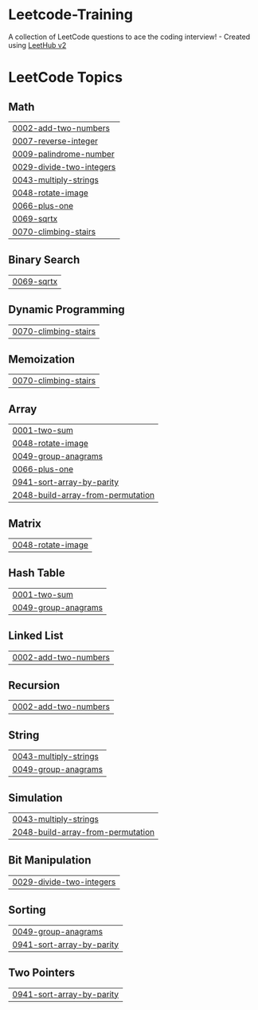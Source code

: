 # Leetcode-Training
A collection of LeetCode questions to ace the coding interview! - Created using [LeetHub v2](https://github.com/arunbhardwaj/LeetHub-2.0)

<!---LeetCode Topics Start-->
# LeetCode Topics
## Math
|  |
| ------- |
| [0002-add-two-numbers](https://github.com/Saravanakumar182/Leetcode-Training/tree/master/0002-add-two-numbers) |
| [0007-reverse-integer](https://github.com/Saravanakumar182/Leetcode-Training/tree/master/0007-reverse-integer) |
| [0009-palindrome-number](https://github.com/Saravanakumar182/Leetcode-Training/tree/master/0009-palindrome-number) |
| [0029-divide-two-integers](https://github.com/Saravanakumar182/Leetcode-Training/tree/master/0029-divide-two-integers) |
| [0043-multiply-strings](https://github.com/Saravanakumar182/Leetcode-Training/tree/master/0043-multiply-strings) |
| [0048-rotate-image](https://github.com/Saravanakumar182/Leetcode-Training/tree/master/0048-rotate-image) |
| [0066-plus-one](https://github.com/Saravanakumar182/Leetcode-Training/tree/master/0066-plus-one) |
| [0069-sqrtx](https://github.com/Saravanakumar182/Leetcode-Training/tree/master/0069-sqrtx) |
| [0070-climbing-stairs](https://github.com/Saravanakumar182/Leetcode-Training/tree/master/0070-climbing-stairs) |
## Binary Search
|  |
| ------- |
| [0069-sqrtx](https://github.com/Saravanakumar182/Leetcode-Training/tree/master/0069-sqrtx) |
## Dynamic Programming
|  |
| ------- |
| [0070-climbing-stairs](https://github.com/Saravanakumar182/Leetcode-Training/tree/master/0070-climbing-stairs) |
## Memoization
|  |
| ------- |
| [0070-climbing-stairs](https://github.com/Saravanakumar182/Leetcode-Training/tree/master/0070-climbing-stairs) |
## Array
|  |
| ------- |
| [0001-two-sum](https://github.com/Saravanakumar182/Leetcode-Training/tree/master/0001-two-sum) |
| [0048-rotate-image](https://github.com/Saravanakumar182/Leetcode-Training/tree/master/0048-rotate-image) |
| [0049-group-anagrams](https://github.com/Saravanakumar182/Leetcode-Training/tree/master/0049-group-anagrams) |
| [0066-plus-one](https://github.com/Saravanakumar182/Leetcode-Training/tree/master/0066-plus-one) |
| [0941-sort-array-by-parity](https://github.com/Saravanakumar182/Leetcode-Training/tree/master/0941-sort-array-by-parity) |
| [2048-build-array-from-permutation](https://github.com/Saravanakumar182/Leetcode-Training/tree/master/2048-build-array-from-permutation) |
## Matrix
|  |
| ------- |
| [0048-rotate-image](https://github.com/Saravanakumar182/Leetcode-Training/tree/master/0048-rotate-image) |
## Hash Table
|  |
| ------- |
| [0001-two-sum](https://github.com/Saravanakumar182/Leetcode-Training/tree/master/0001-two-sum) |
| [0049-group-anagrams](https://github.com/Saravanakumar182/Leetcode-Training/tree/master/0049-group-anagrams) |
## Linked List
|  |
| ------- |
| [0002-add-two-numbers](https://github.com/Saravanakumar182/Leetcode-Training/tree/master/0002-add-two-numbers) |
## Recursion
|  |
| ------- |
| [0002-add-two-numbers](https://github.com/Saravanakumar182/Leetcode-Training/tree/master/0002-add-two-numbers) |
## String
|  |
| ------- |
| [0043-multiply-strings](https://github.com/Saravanakumar182/Leetcode-Training/tree/master/0043-multiply-strings) |
| [0049-group-anagrams](https://github.com/Saravanakumar182/Leetcode-Training/tree/master/0049-group-anagrams) |
## Simulation
|  |
| ------- |
| [0043-multiply-strings](https://github.com/Saravanakumar182/Leetcode-Training/tree/master/0043-multiply-strings) |
| [2048-build-array-from-permutation](https://github.com/Saravanakumar182/Leetcode-Training/tree/master/2048-build-array-from-permutation) |
## Bit Manipulation
|  |
| ------- |
| [0029-divide-two-integers](https://github.com/Saravanakumar182/Leetcode-Training/tree/master/0029-divide-two-integers) |
## Sorting
|  |
| ------- |
| [0049-group-anagrams](https://github.com/Saravanakumar182/Leetcode-Training/tree/master/0049-group-anagrams) |
| [0941-sort-array-by-parity](https://github.com/Saravanakumar182/Leetcode-Training/tree/master/0941-sort-array-by-parity) |
## Two Pointers
|  |
| ------- |
| [0941-sort-array-by-parity](https://github.com/Saravanakumar182/Leetcode-Training/tree/master/0941-sort-array-by-parity) |
<!---LeetCode Topics End-->